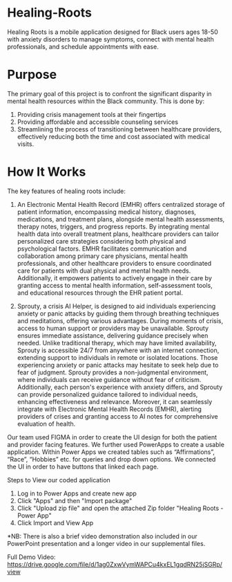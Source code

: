 # Healing-Roots
Healing Roots is a mobile application designed for Black users ages 18-50 with anxiety disorders to manage symptoms, connect with mental health professionals, and schedule appointments with ease. 
# Purpose
The primary goal of this project is to confront the significant disparity in mental health resources within the Black community. This is done by:
1. Providing crisis management tools at their fingertips
2. Providing affordable and accessible counseling services
3. Streamlining the process of transitioning between healthcare providers, effectively reducing both the time and cost associated with medical visits.
# How It Works
The key features of healing roots include:
1. An Electronic Mental Health Record (EMHR) offers centralized storage of patient information, encompassing medical history, diagnoses, medications, and treatment plans, alongside mental health assessments, therapy notes, triggers, and progress reports. By integrating mental health data into overall treatment plans, healthcare providers can tailor personalized care strategies considering both physical and psychological factors. EMHR facilitates communication and collaboration among primary care physicians, mental health professionals, and other healthcare providers to ensure coordinated care for patients with dual physical and mental health needs. Additionally, it empowers patients to actively engage in their care by granting access to mental health information, self-assessment tools, and educational resources through the EHR patient portal.

2. Sprouty, a crisis AI Helper, is designed to aid individuals experiencing anxiety or panic attacks by guiding them through breathing techniques and meditations, offering various advantages. During moments of crisis, access to human support or providers may be unavailable. Sprouty ensures immediate assistance, delivering guidance precisely when needed. Unlike traditional therapy, which may have limited availability, Sprouty is accessible 24/7 from anywhere with an internet connection, extending support to individuals in remote or isolated locations. Those experiencing anxiety or panic attacks may hesitate to seek help due to fear of judgment. Sprouty provides a non-judgmental environment, where individuals can receive guidance without fear of criticism. Additionally, each person's experience with anxiety differs, and Sprouty can provide personalized guidance tailored to individual needs, enhancing effectiveness and relevance. Moreover, it can seamlessly integrate with Electronic Mental Health Records (EMHR), alerting providers of crises and granting access to AI notes for comprehensive evaluation of health.

Our team used FIGMA in order to create the UI design for both the patient and provider facing features. We further used PowerApps to create a usable application. Within Power Apps we created tables such as “Affirmations”, “Race”, “Hobbies” etc. for queries and drop down options. We connected the UI in order to have buttons that linked each page.

Steps to View our coded application

1. Log in to Power Apps and create new app
2. Click "Apps" and then "Import package"
3. Click "Upload zip file" and open the attached Zip folder "Healing Roots - Power App"
4. Click Import and View App

*NB: There is also a brief video demonstration also included in our PowerPoint presentation and a longer video in our supplemental files.

Full Demo Video: https://drive.google.com/file/d/1ag0ZxwVymWAPCu4kxEL1gqdRN25jSGRp/view
